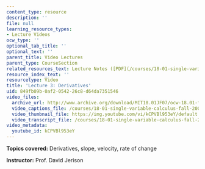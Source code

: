 ```yaml
---
content_type: resource
description: ''
file: null
learning_resource_types:
- Lecture Videos
ocw_type: ''
optional_tab_title: ''
optional_text: ''
parent_title: Video Lectures
parent_type: CourseSection
related_resources_text: Lecture Notes ([PDF](/courses/18-01-single-variable-calculus-fall-2006/resources/lec3))
resource_index_text: ''
resourcetype: Video
title: 'Lecture 3: Derivatives'
uid: 849fb09b-0af2-0542-26c8-d64da7351546
video_files:
  archive_url: http://www.archive.org/download/MIT18.01JF07/ocw-18.01-f07-lec03_300k.mp4
  video_captions_file: /courses/18-01-single-variable-calculus-fall-2006/2b051b3f00b25b8bb5a6c26ae0627a2a_kCPVBl953eY.vtt
  video_thumbnail_file: https://img.youtube.com/vi/kCPVBl953eY/default.jpg
  video_transcript_file: /courses/18-01-single-variable-calculus-fall-2006/5e8c294af547e2c464d9065630d6097c_kCPVBl953eY.pdf
video_metadata:
  youtube_id: kCPVBl953eY
---
```


**Topics covered:** Derivatives, slope, velocity, rate of change

**Instructor:** Prof. David Jerison